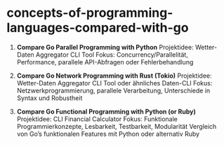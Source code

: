 # concepts-of-programming-languages-compared-with-go

1. **Compare Go Parallel Programming with Python**
Projektidee: Wetter-Daten Aggregator CLI Tool
Fokus: Concurrency/Parallelität, Performance, parallele API-Abfragen oder Fehlerbehandlung

4. **Compare Go Network Programming with Rust (Tokio)**
Projektidee: Wetter-Daten Aggregator CLI Tool oder ähnliches Daten-CLI
Fokus: Netzwerkprogrammierung, parallele Verarbeitung, Unterschiede in Syntax und Robustheit

5. **Compare Go Functional Programming with Python (or Ruby)**
Projektidee: CLI Financial Calculator
Fokus: Funktionale Programmierkonzepte, Lesbarkeit, Testbarkeit, Modularität
Vergleich von Go’s funktionalen Features mit Python oder alternativ Ruby
